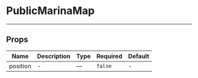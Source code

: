 # PublicMarinaMap

***************

## Props

<!-- @vuese:PublicMarinaMap:props:start -->
|Name|Description|Type|Required|Default|
|---|---|---|---|---|
|position|-|—|`false`|-|

<!-- @vuese:PublicMarinaMap:props:end -->


